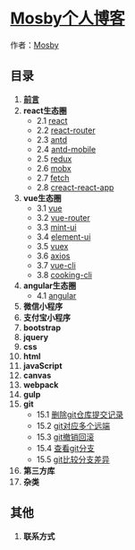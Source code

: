 # [Mosby个人博客]()

作者：[Mosby](http://www.mosby.top)

## 目录
1. **[前言](#docs/notice)**
1. **react生态圈**
	- 2.1 [react](#docs/react)
	- 2.2 [react-router](#docs/reactRouter)
	- 2.3 [antd](#docs/antd)
	- 2.4 [antd-mobile](#)
	- 2.5 [redux](#)
	- 2.6 [mobx](#)
	- 2.7 [fetch](#)
	- 2.8 [creact-react-app](#)
1. **vue生态圈**
	- 3.1 [vue](#)
	- 3.2 [vue-router](#)
	- 3.3 [mint-ui](#)
	- 3.4 [element-ui](#)
	- 3.5 [vuex](#)
	- 3.6 [axios](#)
	- 3.7 [vue-cli](#)
	- 3.8 [cooking-cli](#)
1. **angular生态圈**
	- 4.1 [angular](#)
1. **微信小程序**
1. **支付宝小程序**
1. **bootstrap**
1. **jquery**
1. **css**
1. **html**
1. **javaScript**
1. **canvas**
1. **webpack**
1. **gulp**
1. **git**
	- 15.1 [删除git仓库提交记录](#docs/gitRemove)
	- 15.2 [git对应多个远端](#docs/gitMore)
	- 15.3 [git撤销回滚](#docs/gitReset)
	- 15.4 [查看git分支](#docs/gitBranch)
	- 15.5 [git比较分支差异](#docs/diffBranch)
1. **第三方库**
1. **杂类**

## 其他
1. **联系方式**